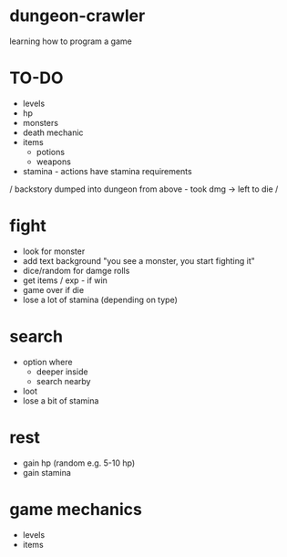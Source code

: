 # dungeon-crawler
learning how to program a game

# TO-DO
* levels
* hp
* monsters
* death mechanic
* items
  - potions
  - weapons
* stamina - actions have stamina requirements

/ backstory 
dumped into dungeon from above - took dmg -> left to die
/

# fight
- look for monster
- add text background "you see a monster, you start fighting it"
- dice/random for damge rolls
- get items / exp - if win
- game over if die
- lose a lot of stamina (depending on type)

# search
- option where
  - deeper inside
  - search nearby
- loot
- lose a bit of stamina

# rest
- gain hp (random e.g. 5-10 hp)
- gain stamina

# game mechanics
- levels
- items
